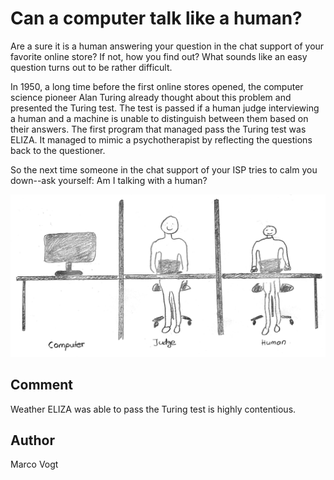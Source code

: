 <!-- BEGIN TITLE -->
# Can a computer talk like a human?
<!-- END TITLE -->

<!-- BEGIN BODY -->
Are a sure it is a human answering your question in the chat support of your favorite online store? If not, how you find out? What sounds like an easy question turns out to be rather difficult. 

In 1950, a long time before the first online stores opened, the computer science pioneer Alan Turing already thought about this problem and presented the Turing test. The test is passed if a human judge interviewing a human and a machine is unable to distinguish between them based on their answers. The first program that managed pass the Turing test was ELIZA. It managed to mimic a psychotherapist by reflecting the questions back to the questioner. 

So the next time someone in the chat support of your ISP tries to calm you down--ask yourself: Am I talking with a human?
<!-- END BODY -->


![Image title](../images/image-038-turing-test.png)


## Comment
Weather ELIZA was able to pass the Turing test is highly contentious. 



## Author
<!-- BEGIN AUTHOR -->
Marco Vogt
<!-- END AUTHOR -->
